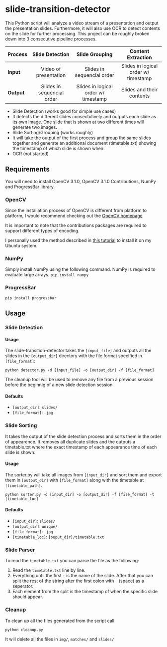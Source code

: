 # slide-transition-detector

This Python script will analyze a video stream of a presentation and output the presentation slides. Furthermore, it will also use OCR to detect contents on the slide for further processing.
This project can be roughly broken down into 3 consecutive pipeline processes. 

|**Process**|Slide Detection|Slide Grouping|Content Extraction|
|---|:---:|:---:|:---:|
|**Input**|Video of presentation|Slides in sequencial order|Slides in logical order w/ timestamp| 
|**Output**|Slides in sequencial order|Slides in logical order w/ timestamp|Slides and their contents|

* Slide Detection (works good for simple use cases)
 * It detects the different slides consectutively and outputs each slide as its own image. One slide that is shown at two different times will generate two images.
* Slide Sorting/Grouping (works roughly)
 * It will take the output of the first process and group the same slides together and generate an additional document (timetable.txt) showing the timestamp of which slide is shown when.
* OCR (not started)

## Requirements
You will need to install OpenCV 3.1.0, OpenCV 3.1.0 Contributions, NumPy and ProgressBar library.
### OpenCV

Since the installation process of OpenCV is different from platform to platform, I would recommend checking out the [OpenCV homepage](http://opencv.org)

It is important to note that the contributions packages are required to support different types of encoding.

I personally used the method described in [this tutorial](http://embedonix.com/articles/image-processing/installing-opencv-3-1-0-on-ubuntu/) to install it on my Ubuntu system.

### NumPy
Simply install NumPy using the following command. NumPy is required to evaluate large arrays.
`pip install numpy`
### ProgressBar
`pip install progressbar`

## Usage
### Slide Detection
#### Usage
The slide-transition-detector takes the `[input_file]` and outputs all the slides in the `[output_dir]` directory with the file format specified in `[file_format]`:

`python detector.py -d [input_file] -o [output_dir] -f [file_format]`

The cleanup tool will be used to remove any file from a previous session before the beginnig of a new slide detection session.

#### Defaults
* `[output_dir]`: `slides/`
* `[file_format]`: `.jpg`

### Slide Sorting
It takes the output of the slide detection process and sorts them in the order of appearence. It removes all duplicate slides and the outputs a timetable.txt where the exact timestamp of each appearance time of each slide is shown.

#### Usage
The sorter.py will take all images from `[input_dir]` and sort them and export them in `[output_dir]` with `[file_format]` along with the timetable at `[timetable_path]`.

`python sorter.py -d [input_dir] -o [output_dir] -f [file_format] -t [timetable_loc]`

#### Defaults
* `[input_dir]`: `slides/`
* `[output_dir]`: `unique/`
* `[file_format]`: `.jpg`
* `[timetable_loc]`: `[ouput_dir]/timetable.txt`

### Slide Parser
To read the `timetable.txt` you can parse the file as the following:

1. Read the `timetable.txt` line by line.
2. Everything until the first `:` is the name of the slide. After that you can split the rest of the string after the first colon with ` ` (space) as a seperator.
3. Each element from the split is the timestamp of when the specific slide should appear.

### Cleanup
To clean up all the files generated from the script call

`python cleanup.py`

It will delete all the files in `img/`, `matches/` and `slides/`
